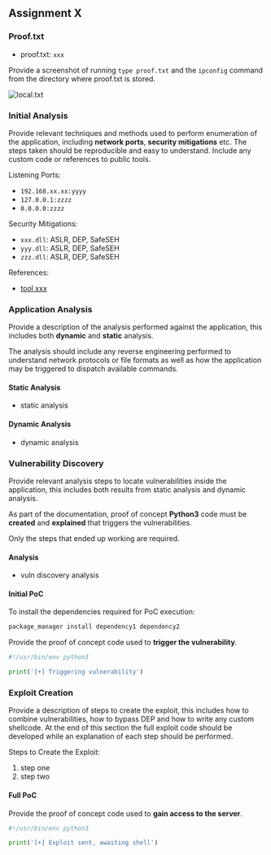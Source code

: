 ## Assignment X

### Proof.txt

- proof.txt: `xxx`

Provide a screenshot of running `type proof.txt` and the `ipconfig` command from the directory where proof.txt is stored.

![local.txt](src/placeholder-image-300x225.png)

### Initial Analysis

Provide relevant techniques and methods used to perform enumeration of the application, including **network ports**, **security mitigations** etc. The steps taken should be reproducible and easy to understand. Include any custom code or references to public tools.

Listening Ports:

- `192.168.xx.xx:yyyy`
- `127.0.0.1:zzzz`
- `0.0.0.0:zzzz`

Security Mitigations:

- `xxx.dll`: ASLR, DEP, SafeSEH
- `yyy.dll`: ASLR, DEP, SafeSEH
- `zzz.dll`: ASLR, DEP, SafeSEH

References:

- [tool xxx](https://github.com)

### Application Analysis

Provide a description of the analysis performed against the application, this includes both **dynamic** and **static** analysis.

The analysis should include any reverse engineering performed to understand network protocols or file formats as well as how the application may be triggered to dispatch available commands.

#### Static Analysis

- static analysis

#### Dynamic Analysis

- dynamic analysis

### Vulnerability Discovery

Provide relevant analysis steps to locate vulnerabilities inside the application, this includes both results from static analysis and dynamic analysis.

As part of the documentation, proof of concept **Python3** code must be **created** and **explained** that triggers the vulnerabilities.

Only the steps that ended up working are required.

#### Analysis

- vuln discovery analysis

#### Initial PoC

To install the dependencies required for PoC execution:

```default
package_manager install dependency1 dependency2
```

Provide the proof of concept code used to **trigger the vulnerability**.

```python
#!/usr/bin/env python3

print('[+] Triggering vulnerability')
```

### Exploit Creation

Provide a description of steps to create the exploit, this includes how to combine vulnerabilities, how to bypass DEP and how to write any custom shellcode. At the end of this section the full exploit code should be developed while an explanation of each step should be performed.

Steps to Create the Exploit:

1. step one
2. step two

#### Full PoC

Provide the proof of concept code used to **gain access to the server**.

```python
#!/usr/bin/env python3

print('[+] Exploit sent, awaiting shell')
```
